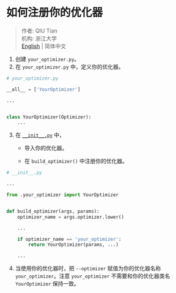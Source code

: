 # 如何注册你的优化器

> 作者: QIU Tian  
> 机构: 浙江大学  
> [English](README.md) | 简体中文

1. 创建 `your_optimizer.py`。
2. 在 `your_optimizer.py` 中，定义你的优化器。

```python
# your_optimizer.py

__all__ = ['YourOptimizer']

...


class YourOptimizer(Optimizer):
    ...
```

3. 在 [`__init__.py`](__init__.py) 中，

    - 导入你的优化器。

    - 在 `build_optimizer()` 中注册你的优化器。

```python
# __init__.py

...

from .your_optimizer import YourOptimizer


def build_optimizer(args, params):
    optimizer_name = args.optimizer.lower()

    ...

    if optimizer_name == 'your_optimizer':
        return YourOptimizer(params, ...)

    ...
```

4. 当使用你的优化器时，把 `--optimizer` 赋值为你的优化器名称 `your_optimizer`。注意 `your_optimizer`
   不需要和你的优化器类名 `YourOptimizer` 保持一致。
